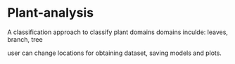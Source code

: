 # Plant-analysis
A classification approach to classify plant domains
domains inculde: leaves, branch, tree

user can change locations for obtaining dataset, saving models and plots.


